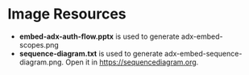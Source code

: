 # Image Resources

- **embed-adx-auth-flow.pptx** is used to generate adx-embed-scopes.png
- **sequence-diagram.txt** is used to generate adx-embed-sequence-diagram.png. Open it in <https://sequencediagram.org>.

